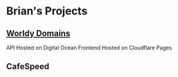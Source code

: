 # Brian's Projects

## [Worldy Domains](https://worldydomains.com)

API Hosted on Digital Ocean
Frontend Hosted on Cloudflare Pages

## CafeSpeed
